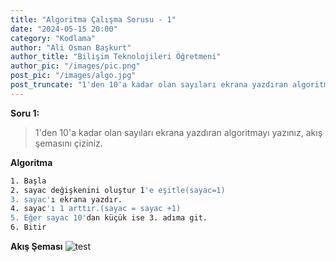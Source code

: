 ```yaml
---
title: "Algoritma Çalışma Sorusu - 1"
date: "2024-05-15 20:00"
category: "Kodlama"
author: "Ali Osman Başkurt"
author_title: "Bilişim Teknolojileri Öğretmeni"
author_pic: "/images/pic.png"
post_pic: "/images/algo.jpg"
post_truncate: "1'den 10'a kadar olan sayıları ekrana yazdıran algoritmayı yazınız.Akış şemasını çiziniz"
---
```


**Soru 1:**

> 1'den 10'a kadar olan sayıları ekrana yazdıran algoritmayı yazınız, akış şemasını çiziniz.

**Algoritma**

```sh
1. Başla
2. sayac değişkenini oluştur 1'e eşitle(sayac=1)
3. sayac'ı ekrana yazdır.
4. sayac'ı 1 arttır.(sayac = sayac +1)
5. Eğer sayac 10'dan küçük ise 3. adıma git.
6. Bitir
```

**Akış Şeması**
![test](/images/Flowchart-22.png)
